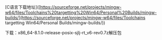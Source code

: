 [C语言下载地址]([https://sourceforge.net/projects/mingw-w64/files/Toolchains%20targetting%20Win64/Personal%20Builds/mingw-builds/](https://sourceforge.net/projects/mingw-w64/files/Toolchains targetting Win64/Personal Builds/mingw-builds/))

下载：x86_64-8.1.0-release-posix-sjlj-rt_v6-rev0.7z解压包